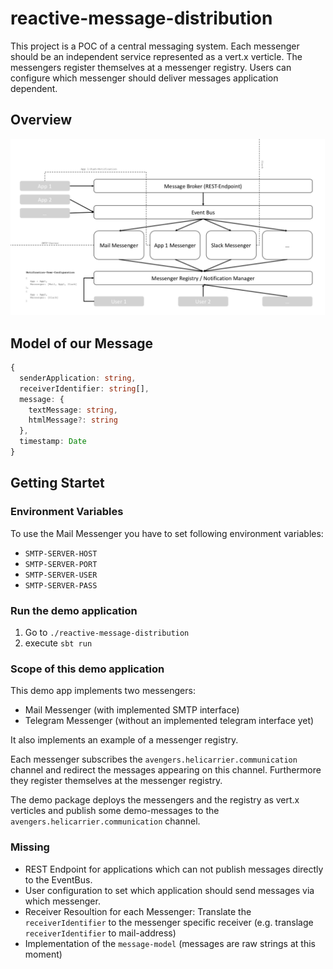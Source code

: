 # reactive-message-distribution
This project is a POC of a central messaging system.
Each messenger should be an independent service represented as a vert.x verticle.
The messengers register themselves at a messenger registry.
Users can configure which messenger should deliver messages application dependent.
## Overview
<img src="overview.png" />

## Model of our Message
```typescript
{
  senderApplication: string,
  receiverIdentifier: string[],
  message: {
    textMessage: string,
    htmlMessage?: string
  },
  timestamp: Date
}
```
## Getting Startet
### Environment Variables
To use the Mail Messenger you have to set following environment variables:
- `SMTP-SERVER-HOST`
- `SMTP-SERVER-PORT`
- `SMTP-SERVER-USER`
- `SMTP-SERVER-PASS`

### Run the demo application
1. Go to `./reactive-message-distribution`
1. execute `sbt run`

### Scope of this demo application
This demo app implements two messengers:
- Mail Messenger (with implemented SMTP interface)
- Telegram Messenger (without an implemented telegram interface yet)

It also implements an example of a messenger registry.

Each messenger subscribes the `avengers.helicarrier.communication` channel and redirect the messages appearing on this channel. Furthermore they register themselves at the messenger registry.

The demo package deploys the messengers and the registry as vert.x verticles and publish some demo-messages to the `avengers.helicarrier.communication` channel.

### Missing
- REST Endpoint for applications which can not publish messages directly to the EventBus.
- User configuration to set which application should send messages via which messenger.
- Receiver Resoultion for each Messenger: Translate the `receiverIdentifier` to the messenger specific receiver (e.g. translage `receiverIdentifier` to mail-address)
- Implementation of the `message-model` (messages are raw strings at this moment)
